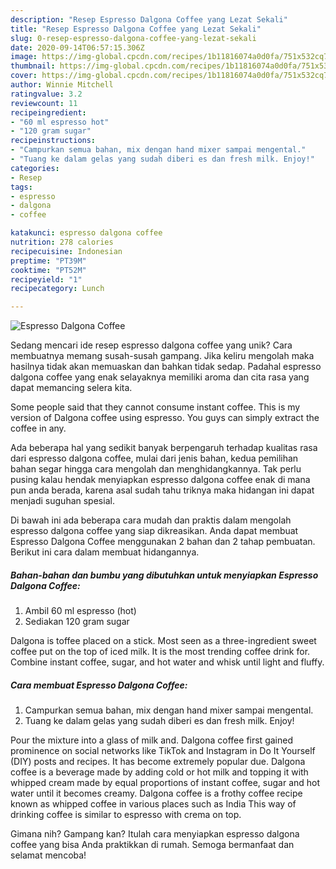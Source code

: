 ```yaml
---
description: "Resep Espresso Dalgona Coffee yang Lezat Sekali"
title: "Resep Espresso Dalgona Coffee yang Lezat Sekali"
slug: 0-resep-espresso-dalgona-coffee-yang-lezat-sekali
date: 2020-09-14T06:57:15.306Z
image: https://img-global.cpcdn.com/recipes/1b11816074a0d0fa/751x532cq70/espresso-dalgona-coffee-foto-resep-utama.jpg
thumbnail: https://img-global.cpcdn.com/recipes/1b11816074a0d0fa/751x532cq70/espresso-dalgona-coffee-foto-resep-utama.jpg
cover: https://img-global.cpcdn.com/recipes/1b11816074a0d0fa/751x532cq70/espresso-dalgona-coffee-foto-resep-utama.jpg
author: Winnie Mitchell
ratingvalue: 3.2
reviewcount: 11
recipeingredient:
- "60 ml espresso hot"
- "120 gram sugar"
recipeinstructions:
- "Campurkan semua bahan, mix dengan hand mixer sampai mengental."
- "Tuang ke dalam gelas yang sudah diberi es dan fresh milk. Enjoy!"
categories:
- Resep
tags:
- espresso
- dalgona
- coffee

katakunci: espresso dalgona coffee 
nutrition: 278 calories
recipecuisine: Indonesian
preptime: "PT39M"
cooktime: "PT52M"
recipeyield: "1"
recipecategory: Lunch

---
```



![Espresso Dalgona Coffee](https://img-global.cpcdn.com/recipes/1b11816074a0d0fa/751x532cq70/espresso-dalgona-coffee-foto-resep-utama.jpg)

Sedang mencari ide resep espresso dalgona coffee yang unik? Cara membuatnya memang susah-susah gampang. Jika keliru mengolah maka hasilnya tidak akan memuaskan dan bahkan tidak sedap. Padahal espresso dalgona coffee yang enak selayaknya memiliki aroma dan cita rasa yang dapat memancing selera kita.

Some people said that they cannot consume instant coffee. This is my version of Dalgona coffee using espresso. You guys can simply extract the coffee in any.

Ada beberapa hal yang sedikit banyak berpengaruh terhadap kualitas rasa dari espresso dalgona coffee, mulai dari jenis bahan, kedua pemilihan bahan segar hingga cara mengolah dan menghidangkannya. Tak perlu pusing kalau hendak menyiapkan espresso dalgona coffee enak di mana pun anda berada, karena asal sudah tahu triknya maka hidangan ini dapat menjadi suguhan spesial.


Di bawah ini ada beberapa cara mudah dan praktis dalam mengolah espresso dalgona coffee yang siap dikreasikan. Anda dapat membuat Espresso Dalgona Coffee menggunakan 2 bahan dan 2 tahap pembuatan. Berikut ini cara dalam membuat hidangannya.

<!--inarticleads1-->

##### Bahan-bahan dan bumbu yang dibutuhkan untuk menyiapkan Espresso Dalgona Coffee:

1. Ambil 60 ml espresso (hot)
1. Sediakan 120 gram sugar


Dalgona is toffee placed on a stick. Most seen as a three-ingredient sweet coffee put on the top of iced milk. It is the most trending coffee drink for. Combine instant coffee, sugar, and hot water and whisk until light and fluffy. 

<!--inarticleads2-->

##### Cara membuat Espresso Dalgona Coffee:

1. Campurkan semua bahan, mix dengan hand mixer sampai mengental.
1. Tuang ke dalam gelas yang sudah diberi es dan fresh milk. Enjoy!


Pour the mixture into a glass of milk and. Dalgona coffee first gained prominence on social networks like TikTok and Instagram in Do It Yourself (DIY) posts and recipes. It has become extremely popular due. Dalgona coffee is a beverage made by adding cold or hot milk and topping it with whipped cream made by equal proportions of instant coffee, sugar and hot water until it becomes creamy. Dalgona coffee is a frothy coffee recipe known as whipped coffee in various places such as India This way of drinking coffee is similar to espresso with crema on top. 

Gimana nih? Gampang kan? Itulah cara menyiapkan espresso dalgona coffee yang bisa Anda praktikkan di rumah. Semoga bermanfaat dan selamat mencoba!
